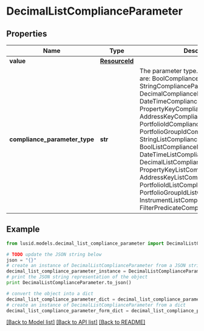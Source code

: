 # DecimalListComplianceParameter


## Properties
Name | Type | Description | Notes
------------ | ------------- | ------------- | -------------
**value** | [**ResourceId**](ResourceId.md) |  | 
**compliance_parameter_type** | **str** | The parameter type. The available values are: BoolComplianceParameter, StringComplianceParameter, DecimalComplianceParameter, DateTimeComplianceParameter, PropertyKeyComplianceParameter, AddressKeyComplianceParameter, PortfolioIdComplianceParameter, PortfolioGroupIdComplianceParameter, StringListComplianceParameter, BoolListComplianceParameter, DateTimeListComplianceParameter, DecimalListComplianceParameter, PropertyKeyListComplianceParameter, AddressKeyListComplianceParameter, PortfolioIdListComplianceParameter, PortfolioGroupIdListComplianceParameter, InstrumentListComplianceParameter, FilterPredicateComplianceParameter | 

## Example

```python
from lusid.models.decimal_list_compliance_parameter import DecimalListComplianceParameter

# TODO update the JSON string below
json = "{}"
# create an instance of DecimalListComplianceParameter from a JSON string
decimal_list_compliance_parameter_instance = DecimalListComplianceParameter.from_json(json)
# print the JSON string representation of the object
print DecimalListComplianceParameter.to_json()

# convert the object into a dict
decimal_list_compliance_parameter_dict = decimal_list_compliance_parameter_instance.to_dict()
# create an instance of DecimalListComplianceParameter from a dict
decimal_list_compliance_parameter_form_dict = decimal_list_compliance_parameter.from_dict(decimal_list_compliance_parameter_dict)
```
[[Back to Model list]](../README.md#documentation-for-models) [[Back to API list]](../README.md#documentation-for-api-endpoints) [[Back to README]](../README.md)


